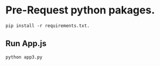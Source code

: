 # Pre-Request python pakages.


```
pip install -r requirements.txt.

```

## Run App.js

```markdown
python app3.py
```